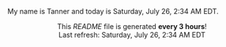 My name is Tanner and today is Saturday, July 26, 2:34 AM EDT.

<p align="center">This <i>README</i> file is generated <b>every 3 hours</b>!</br>Last refresh: Saturday, July 26, 2:34 AM EDT<br /></p>

